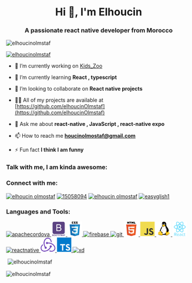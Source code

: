 <h1 align="center">Hi 👋, I'm Elhoucin</h1>
<h3 align="center">A passionate react native developer from Morocco</h3>

<p align="left"> <img src="https://komarev.com/ghpvc/?username=elhoucinolmstaf&label=Profile%20views&color=0e75b6&style=flat" alt="elhoucinolmstaf" /> </p>

<p align="left"> <a href="https://github.com/ryo-ma/github-profile-trophy"><img src="https://github-profile-trophy.vercel.app/?username=elhoucinolmstaf" alt="elhoucinolmstaf" /></a> </p>




- 🔭 I’m currently working on [Kids_Zoo](https://github.com/elhoucinOlmstaf/Kids_ZOO.git)

- 🌱 I’m currently learning **React , typescript**

- 👯 I’m looking to collaborate on **React native projects**

- 👨‍💻 All of my projects are available at [https://github.com/elhoucinOlmstaf](https://github.com/elhoucinOlmstaf)

- 💬 Ask me about **react-native , JavaScript , react-native expo**

- 📫 How to reach me **houcinolmostaf@gmail.com**

- ⚡ Fun fact **I think I am funny**

### Talk with me, I am kinda awesome:


<h3 align="left">Connect with me:</h3>
<p align="left">
<a href="https://linkedin.com/in/elhoucin olmostaf" target="blank"><img align="center" src="https://raw.githubusercontent.com/rahuldkjain/github-profile-readme-generator/master/src/images/icons/Social/linked-in-alt.svg" alt="elhoucin olmostaf" height="30" width="40" /></a>
<a href="https://stackoverflow.com/users/15058094" target="blank"><img align="center" src="https://raw.githubusercontent.com/rahuldkjain/github-profile-readme-generator/master/src/images/icons/Social/stack-overflow.svg" alt="15058094" height="30" width="40" /></a>
<a href="https://fb.com/elhoucin olmostaf" target="blank"><img align="center" src="https://raw.githubusercontent.com/rahuldkjain/github-profile-readme-generator/master/src/images/icons/Social/facebook.svg" alt="elhoucin olmostaf" height="30" width="40" /></a>
<a href="https://instagram.com/easyglish1" target="blank"><img align="center" src="https://raw.githubusercontent.com/rahuldkjain/github-profile-readme-generator/master/src/images/icons/Social/instagram.svg" alt="easyglish1" height="30" width="40" /></a>
</p>

<h3 align="left">Languages and Tools:</h3>
<p align="left"> <a href="https://cordova.apache.org/" target="_blank"> <img src="https://www.vectorlogo.zone/logos/apache_cordova/apache_cordova-icon.svg" alt="apachecordova" width="40" height="40"/> </a> <a href="https://getbootstrap.com" target="_blank"> <img src="https://raw.githubusercontent.com/devicons/devicon/master/icons/bootstrap/bootstrap-plain-wordmark.svg" alt="bootstrap" width="40" height="40"/> </a> <a href="https://www.w3schools.com/css/" target="_blank"> <img src="https://raw.githubusercontent.com/devicons/devicon/master/icons/css3/css3-original-wordmark.svg" alt="css3" width="40" height="40"/> </a> <a href="https://firebase.google.com/" target="_blank"> <img src="https://www.vectorlogo.zone/logos/firebase/firebase-icon.svg" alt="firebase" width="40" height="40"/> </a> <a href="https://git-scm.com/" target="_blank"> <img src="https://www.vectorlogo.zone/logos/git-scm/git-scm-icon.svg" alt="git" width="40" height="40"/> </a> <a href="https://www.w3.org/html/" target="_blank"> <img src="https://raw.githubusercontent.com/devicons/devicon/master/icons/html5/html5-original-wordmark.svg" alt="html5" width="40" height="40"/> </a> <a href="https://developer.mozilla.org/en-US/docs/Web/JavaScript" target="_blank"> <img src="https://raw.githubusercontent.com/devicons/devicon/master/icons/javascript/javascript-original.svg" alt="javascript" width="40" height="40"/> </a> <a href="https://www.linux.org/" target="_blank"> <img src="https://raw.githubusercontent.com/devicons/devicon/master/icons/linux/linux-original.svg" alt="linux" width="40" height="40"/> </a> <a href="https://reactjs.org/" target="_blank"> <img src="https://raw.githubusercontent.com/devicons/devicon/master/icons/react/react-original-wordmark.svg" alt="react" width="40" height="40"/> </a> <a href="https://reactnative.dev/" target="_blank"> <img src="https://reactnative.dev/img/header_logo.svg" alt="reactnative" width="40" height="40"/> </a> <a href="https://redux.js.org" target="_blank"> <img src="https://raw.githubusercontent.com/devicons/devicon/master/icons/redux/redux-original.svg" alt="redux" width="40" height="40"/> </a> <a href="https://www.typescriptlang.org/" target="_blank"> <img src="https://raw.githubusercontent.com/devicons/devicon/master/icons/typescript/typescript-original.svg" alt="typescript" width="40" height="40"/> </a> <a href="https://www.adobe.com/products/xd.html" target="_blank"> <img src="https://cdn.worldvectorlogo.com/logos/adobe-xd.svg" alt="xd" width="40" height="40"/> </a> </p>



<p>&nbsp;<img align="center" src="https://github-readme-stats.vercel.app/api?username=elhoucinolmstaf&show_icons=true&locale=en" alt="elhoucinolmstaf" /></p>

<p><img align="center" src="https://github-readme-streak-stats.herokuapp.com/?user=elhoucinolmstaf&" alt="elhoucinolmstaf" /></p>



